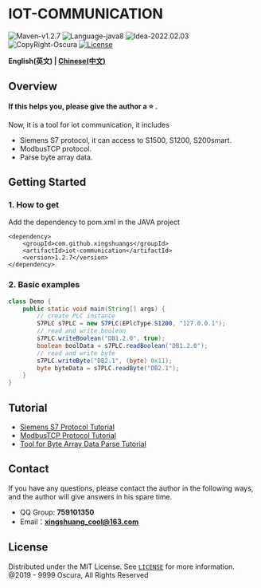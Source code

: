 # IOT-COMMUNICATION

![Maven-v1.2.7](https://img.shields.io/badge/Maven-v1.2.7-brightgreen)
![Language-java8](https://img.shields.io/badge/Language-java8-blue)
![Idea-2022.02.03](https://img.shields.io/badge/Idea-2022.02.03-lightgrey)
![CopyRight-Oscura](https://img.shields.io/badge/CopyRight-Oscura-yellow)
[![License](https://img.shields.io/badge/License-MIT-blue.svg)](./LICENSE)

**English(英文) | [Chinese(中文)](./README-CN.md )**

## Overview

**If this helps you, please give the author a :star: .**<br>

Now, it is a tool for iot communication, it includes

- Siemens S7 protocol, it can access to S1500, S1200, S200smart.
- ModbusTCP protocol.
- Parse byte array data.

## Getting Started

### 1. How to get

Add the dependency to pom.xml in the JAVA project

```
<dependency>
    <groupId>com.github.xingshuangs</groupId>
    <artifactId>iot-communication</artifactId>
    <version>1.2.7</version>
</dependency>
```

### 2. Basic examples

```java
class Demo {
    public static void main(String[] args) {
        // create PLC instance
        S7PLC s7PLC = new S7PLC(EPlcType.S1200, "127.0.0.1");
        // read and write boolean
        s7PLC.writeBoolean("DB1.2.0", true);
        boolean boolData = s7PLC.readBoolean("DB1.2.0");
        // read and write byte
        s7PLC.writeByte("DB2.1", (byte) 0x11);
        byte byteData = s7PLC.readByte("DB2.1");
    }
}
```

## Tutorial

- [Siemens S7 Protocol Tutorial](./tutorial/README-S7-EN.md)
- [ModbusTCP Protocol Tutorial](./tutorial/README-Modbus-EN.md)
- [Tool for Byte Array Data Parse Tutorial](./tutorial/README-ByteArray-EN.md)

## Contact

If you have any questions, please contact the author in the following ways, and the author will give answers in his
spare time.

- QQ Group: **759101350**
- Email：**xingshuang_cool@163.com**

## License

Distributed under the MIT License. See [`LICENSE`](./LICENSE) for more information.<br>
@2019 - 9999 Oscura, All Rights Reserved <br>
